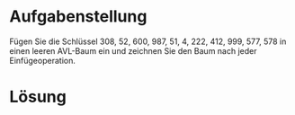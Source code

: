Aufgabenstellung
================

Fügen Sie die Schlüssel 308, 52, 600, 987, 51, 4, 222, 412, 999, 577, 578 in einen leeren AVL-Baum ein und zeichnen Sie den Baum nach jeder Einfügeoperation.

Lösung
======